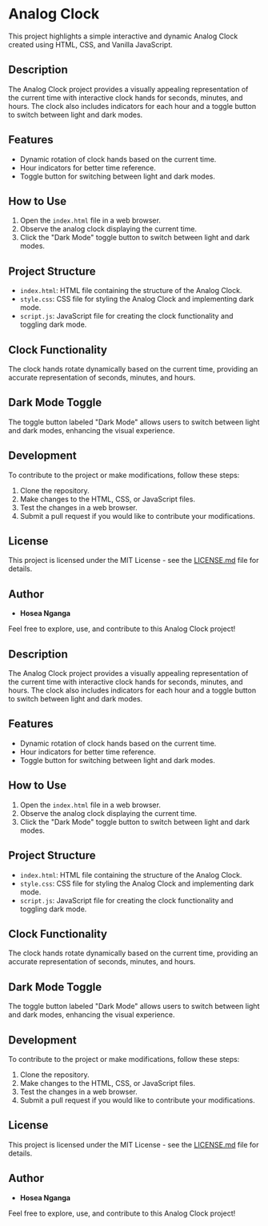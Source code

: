 

# Analog Clock

This project highlights a simple interactive and dynamic Analog Clock created using HTML, CSS, and Vanilla JavaScript.

## Description

The Analog Clock project provides a visually appealing representation of the current time with interactive clock hands for seconds, minutes, and hours. The clock also includes indicators for each hour and a toggle button to switch between light and dark modes.

## Features

- Dynamic rotation of clock hands based on the current time.
- Hour indicators for better time reference.
- Toggle button for switching between light and dark modes.

## How to Use

1. Open the `index.html` file in a web browser.
2. Observe the analog clock displaying the current time.
3. Click the "Dark Mode" toggle button to switch between light and dark modes.

## Project Structure

- `index.html`: HTML file containing the structure of the Analog Clock.
- `style.css`: CSS file for styling the Analog Clock and implementing dark mode.
- `script.js`: JavaScript file for creating the clock functionality and toggling dark mode.

## Clock Functionality

The clock hands rotate dynamically based on the current time, providing an accurate representation of seconds, minutes, and hours.

## Dark Mode Toggle

The toggle button labeled "Dark Mode" allows users to switch between light and dark modes, enhancing the visual experience.

## Development

To contribute to the project or make modifications, follow these steps:

1. Clone the repository.
2. Make changes to the HTML, CSS, or JavaScript files.
3. Test the changes in a web browser.
4. Submit a pull request if you would like to contribute your modifications.

## License

This project is licensed under the MIT License - see the [LICENSE.md](LICENSE.md) file for details.

## Author

- **Hosea Nganga**

Feel free to explore, use, and contribute to this Analog Clock project!


## Description

The Analog Clock project provides a visually appealing representation of the current time with interactive clock hands for seconds, minutes, and hours. The clock also includes indicators for each hour and a toggle button to switch between light and dark modes.

## Features

- Dynamic rotation of clock hands based on the current time.
- Hour indicators for better time reference.
- Toggle button for switching between light and dark modes.

## How to Use

1. Open the `index.html` file in a web browser.
2. Observe the analog clock displaying the current time.
3. Click the "Dark Mode" toggle button to switch between light and dark modes.

## Project Structure

- `index.html`: HTML file containing the structure of the Analog Clock.
- `style.css`: CSS file for styling the Analog Clock and implementing dark mode.
- `script.js`: JavaScript file for creating the clock functionality and toggling dark mode.

## Clock Functionality

The clock hands rotate dynamically based on the current time, providing an accurate representation of seconds, minutes, and hours.

## Dark Mode Toggle

The toggle button labeled "Dark Mode" allows users to switch between light and dark modes, enhancing the visual experience.

## Development

To contribute to the project or make modifications, follow these steps:

1. Clone the repository.
2. Make changes to the HTML, CSS, or JavaScript files.
3. Test the changes in a web browser.
4. Submit a pull request if you would like to contribute your modifications.

## License

This project is licensed under the MIT License - see the [LICENSE.md](LICENSE.md) file for details.

## Author

- **Hosea Nganga**

Feel free to explore, use, and contribute to this Analog Clock project!
